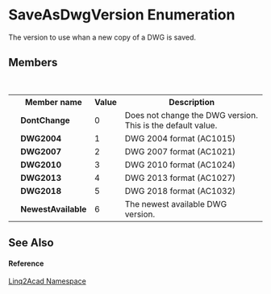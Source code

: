 # SaveAsDwgVersion Enumeration
 

The version to use whan a new copy of a DWG is saved.


## Members
&nbsp;<table><tr><th></th><th>Member name</th><th>Value</th><th>Description</th></tr><tr><td /><td target="F:Linq2Acad.SaveAsDwgVersion.DontChange">**DontChange**</td><td>0</td><td>Does not change the DWG version. This is the default value.</td></tr><tr><td /><td target="F:Linq2Acad.SaveAsDwgVersion.DWG2004">**DWG2004**</td><td>1</td><td>DWG 2004 format (AC1015)</td></tr><tr><td /><td target="F:Linq2Acad.SaveAsDwgVersion.DWG2007">**DWG2007**</td><td>2</td><td>DWG 2007 format (AC1021)</td></tr><tr><td /><td target="F:Linq2Acad.SaveAsDwgVersion.DWG2010">**DWG2010**</td><td>3</td><td>DWG 2010 format (AC1024)</td></tr><tr><td /><td target="F:Linq2Acad.SaveAsDwgVersion.DWG2013">**DWG2013**</td><td>4</td><td>DWG 2013 format (AC1027)</td></tr><tr><td /><td target="F:Linq2Acad.SaveAsDwgVersion.DWG2018">**DWG2018**</td><td>5</td><td>DWG 2018 format (AC1032)</td></tr><tr><td /><td target="F:Linq2Acad.SaveAsDwgVersion.NewestAvailable">**NewestAvailable**</td><td>6</td><td>The newest available DWG version.</td></tr></table>

## See Also


#### Reference
<a href="N_Linq2Acad.md">Linq2Acad Namespace</a><br />
